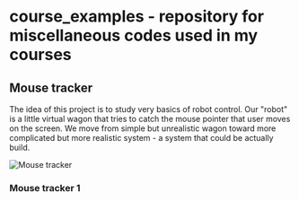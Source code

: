 # course_examples - repository for miscellaneous codes used in my courses

## Mouse tracker
The idea of this project is to study very basics of robot control. Our "robot" is a little virtual wagon that tries to catch the mouse pointer that user moves on the screen. We move from simple but unrealistic wagon toward more complicated but more realistic system - a system that could be actually build.

![Mouse tracker](https://github.com/kamarain/course_examples/files/mouse_tracke_1.png)


### Mouse tracker 1
